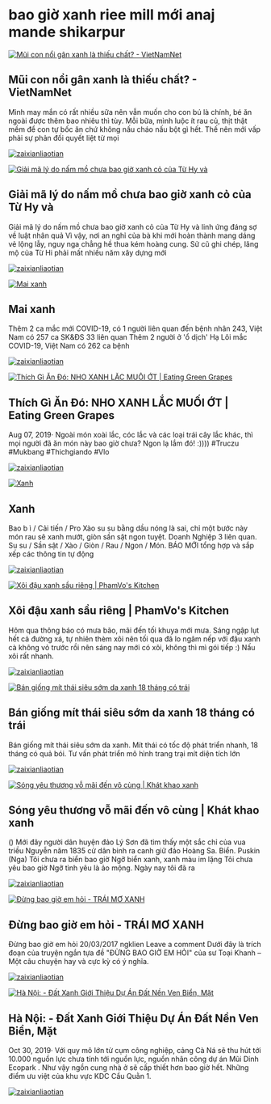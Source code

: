 # bao giờ xanh riee mill mới anaj mande shikarpur
<a href="https://mnn.zoosnet.net/LR/Chatpre.aspx?id=MNN94995150&p=https://topgrinding.com/" target="_blank">![Mũi con nổi gân xanh là thiếu chất? - VietNamNet](https://github.com/technlg/images/blob/main/36.jpg)</a>
## Mũi con nổi gân xanh là thiếu chất? - VietNamNet
Mình may mắn có rất nhiều sữa nên vẫn muốn cho con bú là chính, bé ăn ngoài được thêm bao nhiêu thì tùy. Mỗi bữa, mình luộc ít rau củ, thịt thật mềm để con tự bốc ăn chứ không nấu cháo nấu bột gì hết. Thế nên mới vấp phải sự phản đối quyết liệt từ mọi 
<a href="https://mnn.zoosnet.net/LR/Chatpre.aspx?id=MNN94995150&p=https://topgrinding.com/" target="_blank"><img src="https://github.com/technlg/images/raw/main/chat11.jpg" alt="zaixianliaotian"/></a><a href="//whatsapp.shibangsoft.com/WhatsApp.php" ><img src="https://github.com/technlg/images/raw/main/chat11.png" alt=""></a>
<a href="https://mnn.zoosnet.net/LR/Chatpre.aspx?id=MNN94995150&p=https://topgrinding.com/" target="_blank">![Giải mã lý do nấm mồ chưa bao giờ xanh cỏ của Từ Hy và ](https://github.com/technlg/images/blob/main/48.jpg)</a>
## Giải mã lý do nấm mồ chưa bao giờ xanh cỏ của Từ Hy và 
Giải mã lý do nấm mồ chưa bao giờ xanh cỏ của Từ Hy và linh ứng đáng sợ về luật nhân quả  Vì vậy, nơi an nghỉ của bà khi mới hoàn thành mang dáng vẻ lộng lẫy, nguy nga chẳng hề thua kém hoàng cung. Sử cũ ghi chép, lăng mộ của Từ Hi phải mất nhiều năm xây dựng mới 
<a href="https://mnn.zoosnet.net/LR/Chatpre.aspx?id=MNN94995150&p=https://topgrinding.com/" target="_blank"><img src="https://github.com/technlg/images/raw/main/chat11.jpg" alt="zaixianliaotian"/></a><a href="//whatsapp.shibangsoft.com/WhatsApp.php" ><img src="https://github.com/technlg/images/raw/main/chat11.png" alt=""></a>
<a href="https://mnn.zoosnet.net/LR/Chatpre.aspx?id=MNN94995150&p=https://topgrinding.com/" target="_blank">![Mai xanh](https://github.com/technlg/images/blob/main/10.jpg)</a>
## Mai xanh
Thêm 2 ca mắc mới COVID-19, có 1 người liên quan đến bệnh nhân 243, Việt Nam có 257 ca SK&ĐS 33 liên quan Thêm 2 người ở 'ổ dịch' Hạ Lôi mắc COVID-19, Việt Nam có 262 ca bệnh
<a href="https://mnn.zoosnet.net/LR/Chatpre.aspx?id=MNN94995150&p=https://topgrinding.com/" target="_blank"><img src="https://github.com/technlg/images/raw/main/chat11.jpg" alt="zaixianliaotian"/></a><a href="//whatsapp.shibangsoft.com/WhatsApp.php" ><img src="https://github.com/technlg/images/raw/main/chat11.png" alt=""></a>
<a href="https://mnn.zoosnet.net/LR/Chatpre.aspx?id=MNN94995150&p=https://topgrinding.com/" target="_blank">![Thích Gì Ăn Đó: NHO XANH LẮC MUỐI ỚT | Eating Green Grapes ](https://github.com/technlg/images/blob/main/25.jpg)</a>
## Thích Gì Ăn Đó: NHO XANH LẮC MUỐI ỚT | Eating Green Grapes 
Aug 07, 2019· Ngoài món xoài lắc, cóc lắc và các loại trái cây lắc khác, thì mọi người đã ăn món này bao giờ chưa? Ngon lạ lắm đó! :)))) #Truczu #Mukbang #Thichgiando #Vlo
<a href="https://mnn.zoosnet.net/LR/Chatpre.aspx?id=MNN94995150&p=https://topgrinding.com/" target="_blank"><img src="https://github.com/technlg/images/raw/main/chat11.jpg" alt="zaixianliaotian"/></a><a href="//whatsapp.shibangsoft.com/WhatsApp.php" ><img src="https://github.com/technlg/images/raw/main/chat11.png" alt=""></a>
<a href="https://mnn.zoosnet.net/LR/Chatpre.aspx?id=MNN94995150&p=https://topgrinding.com/" target="_blank">![Xanh](https://github.com/technlg/images/blob/main/36.jpg)</a>
## Xanh
Bao b ì / Cải tiến / Pro  Xào su su bằng dầu nóng là sai, chỉ một bước này món rau sẽ xanh mướt, giòn sần sật ngon tuyệt. Doanh Nghiệp 3 liên quan. Su su / Sần sật / Xào / Giòn / Rau / Ngon / Món.  BÁO MỚI tổng hợp và sắp xếp các thông tin tự động
<a href="https://mnn.zoosnet.net/LR/Chatpre.aspx?id=MNN94995150&p=https://topgrinding.com/" target="_blank"><img src="https://github.com/technlg/images/raw/main/chat11.jpg" alt="zaixianliaotian"/></a><a href="//whatsapp.shibangsoft.com/WhatsApp.php" ><img src="https://github.com/technlg/images/raw/main/chat11.png" alt=""></a>
<a href="https://mnn.zoosnet.net/LR/Chatpre.aspx?id=MNN94995150&p=https://topgrinding.com/" target="_blank">![Xôi đậu xanh sầu riêng | PhamVo's Kitchen](https://github.com/technlg/images/blob/main/66.jpg)</a>
## Xôi đậu xanh sầu riêng | PhamVo's Kitchen
Hôm qua thông báo có mưa bão, mãi đến tối khuya mới mưa. Sáng ngập lụt hết cả đường xá, tự nhiên thèm xôi nên tối qua đã lo ngâm nếp với đậu xanh cà không vỏ trước rồi nên sáng nay mới có xôi, không thì mì gói tiếp :) Nấu xôi rất nhanh.
<a href="https://mnn.zoosnet.net/LR/Chatpre.aspx?id=MNN94995150&p=https://topgrinding.com/" target="_blank"><img src="https://github.com/technlg/images/raw/main/chat11.jpg" alt="zaixianliaotian"/></a><a href="//whatsapp.shibangsoft.com/WhatsApp.php" ><img src="https://github.com/technlg/images/raw/main/chat11.png" alt=""></a>
<a href="https://mnn.zoosnet.net/LR/Chatpre.aspx?id=MNN94995150&p=https://topgrinding.com/" target="_blank">![Bán giống mít thái siêu sớm da xanh 18 tháng có trái](https://github.com/technlg/images/blob/main/61.jpg)</a>
## Bán giống mít thái siêu sớm da xanh 18 tháng có trái
Bán giống mít thái siêu sớm da xanh. Mít thái có tốc độ phát triển nhanh, 18 tháng có quả bói. Tư vấn phát triển mô hình trang trại mít diện tích lớn
<a href="https://mnn.zoosnet.net/LR/Chatpre.aspx?id=MNN94995150&p=https://topgrinding.com/" target="_blank"><img src="https://github.com/technlg/images/raw/main/chat11.jpg" alt="zaixianliaotian"/></a><a href="//whatsapp.shibangsoft.com/WhatsApp.php" ><img src="https://github.com/technlg/images/raw/main/chat11.png" alt=""></a>
<a href="https://mnn.zoosnet.net/LR/Chatpre.aspx?id=MNN94995150&p=https://topgrinding.com/" target="_blank">![Sóng yêu thương vỗ mãi đến vô cùng | Khát khao xanh](https://github.com/technlg/images/blob/main/61.jpg)</a>
## Sóng yêu thương vỗ mãi đến vô cùng | Khát khao xanh
() Mới đây người dân huyện đảo Lý Sơn đã tìm thấy một sắc chỉ của vua triều Nguyễn năm 1835 cử dân binh ra canh giữ đảo Hoàng Sa. Biển. Puskin (Nga) Tôi chưa ra biển bao giờ Ngỡ biển xanh, xanh màu im lặng Tôi chưa yêu bao giờ Ngỡ tình yêu là ảo mộng. Ngày nay tôi đã ra 
<a href="https://mnn.zoosnet.net/LR/Chatpre.aspx?id=MNN94995150&p=https://topgrinding.com/" target="_blank"><img src="https://github.com/technlg/images/raw/main/chat11.jpg" alt="zaixianliaotian"/></a><a href="//whatsapp.shibangsoft.com/WhatsApp.php" ><img src="https://github.com/technlg/images/raw/main/chat11.png" alt=""></a>
<a href="https://mnn.zoosnet.net/LR/Chatpre.aspx?id=MNN94995150&p=https://topgrinding.com/" target="_blank">![Đừng bao giờ em hỏi - TRÁI MƠ XANH](https://github.com/technlg/images/blob/main/22.jpg)</a>
## Đừng bao giờ em hỏi - TRÁI MƠ XANH
Đừng bao giờ em hỏi 20/03/2017 ngklien Leave a comment Dưới đây là trích đoạn của truyện ngắn tựa đề "ĐỪNG BAO GIỜ EM HỎI" của sư Toại Khanh – Một câu chuyện hay và cực kỳ có ý nghĩa.
<a href="https://mnn.zoosnet.net/LR/Chatpre.aspx?id=MNN94995150&p=https://topgrinding.com/" target="_blank"><img src="https://github.com/technlg/images/raw/main/chat11.jpg" alt="zaixianliaotian"/></a><a href="//whatsapp.shibangsoft.com/WhatsApp.php" ><img src="https://github.com/technlg/images/raw/main/chat11.png" alt=""></a>
<a href="https://mnn.zoosnet.net/LR/Chatpre.aspx?id=MNN94995150&p=https://topgrinding.com/" target="_blank">![Hà Nội: - Đất Xanh Giới Thiệu Dự Án Đất Nền Ven Biển, Mặt ](https://github.com/technlg/images/blob/main/59.jpg)</a>
## Hà Nội: - Đất Xanh Giới Thiệu Dự Án Đất Nền Ven Biển, Mặt 
Oct 30, 2019· Với quy mô lớn từ cụm công nghiệp, cảng Cà Ná sẽ thu hút tới 10.000 nguồn lực chưa tính tới nguồn lực, nguồn nhân công dự án Mũi Dinh Ecopark . Như vậy ngồn cung nhà ở sẽ cấp thiết hơn bao giờ hết. Những điểm ưu việt của khu vực KDC Cầu Quằn 1.
<a href="https://mnn.zoosnet.net/LR/Chatpre.aspx?id=MNN94995150&p=https://topgrinding.com/" target="_blank"><img src="https://github.com/technlg/images/raw/main/chat11.jpg" alt="zaixianliaotian"/></a><a href="//whatsapp.shibangsoft.com/WhatsApp.php" ><img src="https://github.com/technlg/images/raw/main/chat11.png" alt=""></a>
